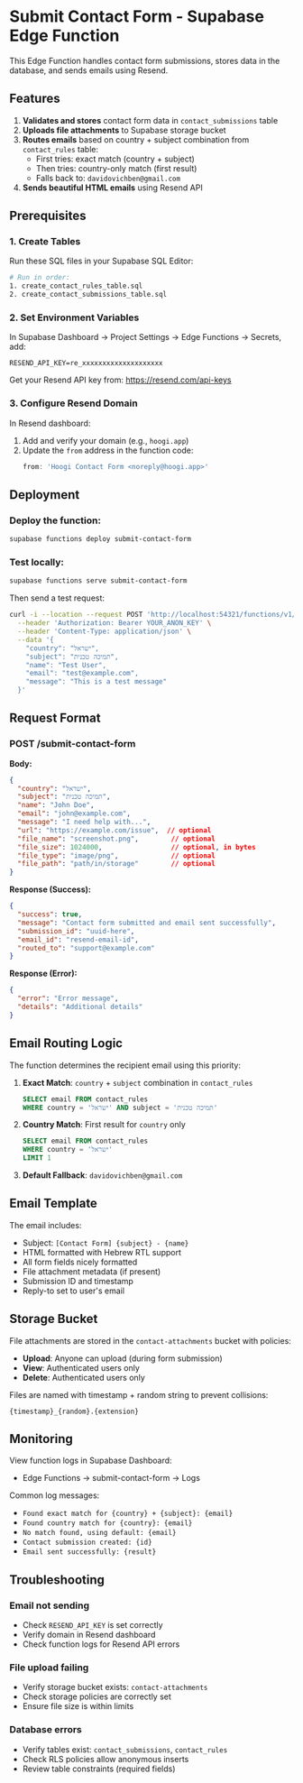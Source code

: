 # Submit Contact Form - Supabase Edge Function

This Edge Function handles contact form submissions, stores data in the database, and sends emails using Resend.

## Features

1. **Validates and stores** contact form data in `contact_submissions` table
2. **Uploads file attachments** to Supabase storage bucket
3. **Routes emails** based on country + subject combination from `contact_rules` table:
   - First tries: exact match (country + subject)
   - Then tries: country-only match (first result)
   - Falls back to: `davidovichben@gmail.com`
4. **Sends beautiful HTML emails** using Resend API

## Prerequisites

### 1. Create Tables
Run these SQL files in your Supabase SQL Editor:
```bash
# Run in order:
1. create_contact_rules_table.sql
2. create_contact_submissions_table.sql
```

### 2. Set Environment Variables
In Supabase Dashboard → Project Settings → Edge Functions → Secrets, add:

```
RESEND_API_KEY=re_xxxxxxxxxxxxxxxxxxxx
```

Get your Resend API key from: https://resend.com/api-keys

### 3. Configure Resend Domain
In Resend dashboard:
1. Add and verify your domain (e.g., `hoogi.app`)
2. Update the `from` address in the function code:
   ```typescript
   from: 'Hoogi Contact Form <noreply@hoogi.app>'
   ```

## Deployment

### Deploy the function:
```bash
supabase functions deploy submit-contact-form
```

### Test locally:
```bash
supabase functions serve submit-contact-form
```

Then send a test request:
```bash
curl -i --location --request POST 'http://localhost:54321/functions/v1/submit-contact-form' \
  --header 'Authorization: Bearer YOUR_ANON_KEY' \
  --header 'Content-Type: application/json' \
  --data '{
    "country": "ישראל",
    "subject": "תמיכה טכנית",
    "name": "Test User",
    "email": "test@example.com",
    "message": "This is a test message"
  }'
```

## Request Format

### POST /submit-contact-form

**Body:**
```json
{
  "country": "ישראל",
  "subject": "תמיכה טכנית",
  "name": "John Doe",
  "email": "john@example.com",
  "message": "I need help with...",
  "url": "https://example.com/issue",  // optional
  "file_name": "screenshot.png",        // optional
  "file_size": 1024000,                 // optional, in bytes
  "file_type": "image/png",             // optional
  "file_path": "path/in/storage"        // optional
}
```

**Response (Success):**
```json
{
  "success": true,
  "message": "Contact form submitted and email sent successfully",
  "submission_id": "uuid-here",
  "email_id": "resend-email-id",
  "routed_to": "support@example.com"
}
```

**Response (Error):**
```json
{
  "error": "Error message",
  "details": "Additional details"
}
```

## Email Routing Logic

The function determines the recipient email using this priority:

1. **Exact Match**: `country` + `subject` combination in `contact_rules`
   ```sql
   SELECT email FROM contact_rules
   WHERE country = 'ישראל' AND subject = 'תמיכה טכנית'
   ```

2. **Country Match**: First result for `country` only
   ```sql
   SELECT email FROM contact_rules
   WHERE country = 'ישראל'
   LIMIT 1
   ```

3. **Default Fallback**: `davidovichben@gmail.com`

## Email Template

The email includes:
- Subject: `[Contact Form] {subject} - {name}`
- HTML formatted with Hebrew RTL support
- All form fields nicely formatted
- File attachment metadata (if present)
- Submission ID and timestamp
- Reply-to set to user's email

## Storage Bucket

File attachments are stored in the `contact-attachments` bucket with policies:
- **Upload**: Anyone can upload (during form submission)
- **View**: Authenticated users only
- **Delete**: Authenticated users only

Files are named with timestamp + random string to prevent collisions:
```
{timestamp}_{random}.{extension}
```

## Monitoring

View function logs in Supabase Dashboard:
- Edge Functions → submit-contact-form → Logs

Common log messages:
- `Found exact match for {country} + {subject}: {email}`
- `Found country match for {country}: {email}`
- `No match found, using default: {email}`
- `Contact submission created: {id}`
- `Email sent successfully: {result}`

## Troubleshooting

### Email not sending
- Check `RESEND_API_KEY` is set correctly
- Verify domain in Resend dashboard
- Check function logs for Resend API errors

### File upload failing
- Verify storage bucket exists: `contact-attachments`
- Check storage policies are correctly set
- Ensure file size is within limits

### Database errors
- Verify tables exist: `contact_submissions`, `contact_rules`
- Check RLS policies allow anonymous inserts
- Review table constraints (required fields)
